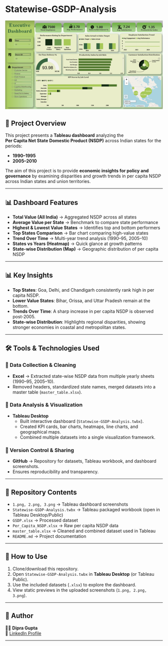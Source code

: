 # Statewise-GSDP-Analysis

![Dashboard Preview](1.png)

## 📌 Project Overview
This project presents a **Tableau dashboard** analyzing the  
**Per Capita Net State Domestic Product (NSDP)** across Indian states for the periods:
- **1990–1995**
- **2005–2010**

The aim of this project is to provide **economic insights for policy and governance** by examining disparities and growth trends in per capita NSDP across Indian states and union territories.  

---

## 📊 Dashboard Features
- **Total Value (All India)** → Aggregated NSDP across all states  
- **Average Value per State** → Benchmark to compare state performance  
- **Highest & Lowest Value States** → Identifies top and bottom performers  
- **Top States Comparison** → Bar chart comparing high-value states  
- **Trend Over Time** → Multi-year trend analysis (1990–95, 2005–10)  
- **States vs Years (Heatmap)** → Quick glance at growth patterns  
- **State-wise Distribution (Map)** → Geographic distribution of per capita NSDP  

---

## 📊 Key Insights
- **Top States**: Goa, Delhi, and Chandigarh consistently rank high in per capita NSDP.  
- **Lower Value States**: Bihar, Orissa, and Uttar Pradesh remain at the bottom.  
- **Trends Over Time**: A sharp increase in per capita NSDP is observed post-2005.  
- **State-wise Distribution**: Highlights regional disparities, showing stronger economies in coastal and metropolitan states.  

---

## 🛠 Tools & Technologies Used
### 🔹 Data Collection & Cleaning
- **Excel** → Extracted state-wise NSDP data from multiple yearly sheets (1990–95, 2005–10).  
- Removed headers, standardized state names, merged datasets into a master table (`master_table.xlsx`).  

### 🔹 Data Analysis & Visualization
- **Tableau Desktop**  
  - Built interactive dashboard (`Statewise-GSDP-Analysis.twbx`).  
  - Created KPI cards, bar charts, heatmaps, line charts, and geographical maps.  
  - Combined multiple datasets into a single visualization framework.  

### 🔹 Version Control & Sharing
- **GitHub** → Repository for datasets, Tableau workbook, and dashboard screenshots.  
- Ensures reproducibility and transparency.  

---

## 📂 Repository Contents
- `1.png, 2.png, 3.png` → Tableau dashboard screenshots  
- `Statewise-GSDP-Analysis.twbx` → Tableau packaged workbook (open in Tableau Desktop/Public)  
- `GSDP.xlsx` → Processed dataset  
- `Per_Capita_NSDP.xlsx` → Raw per capita NSDP data  
- `master_table.xlsx` → Cleaned and combined dataset used in Tableau  
- `README.md` → Project documentation  

---

## 🚀 How to Use
1. Clone/download this repository.  
2. Open `Statewise-GSDP-Analysis.twbx` in **Tableau Desktop** (or Tableau Public).  
3. Use the included datasets (`.xlsx`) to explore the dashboard.  
4. View static previews in the uploaded screenshots (`1.png, 2.png, 3.png`).  

---

## 🙋 Author
👨‍💻 **Dipra Gupta**  
🔗 [LinkedIn Profile](https://www.linkedin.com/in/dipra-gupta-12b2b0374)  

---

